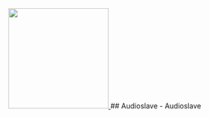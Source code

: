 <a href="https://open.spotify.com/album/78guAsers0klWl6RwzgDLd?si=p9FT--SZQEGQFjqe_j53iA">
  <img src="https://upload.wikimedia.org/wikipedia/en/a/ac/Audioslave_-_Audioslave.jpg" width="200" height="200">
</a> 
## Audioslave - Audioslave

